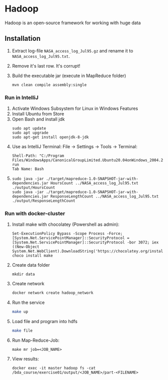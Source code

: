 # Hadoop
Hadoop is an open-source framework for working with huge data

## Installation

1. Extract log-file `NASA_access_log_Jul95.gz` and rename it to `NASA_access_log_Jul95.txt`.

1. Remove it's last row. It's corrupt!

1. Build the executable jar (execute in MapReduce folder)
   ```
   mvn clean compile assembly:single
   ```

### Run in IntelliJ

1. Activate Windows Subsystem for Linux in Windows Features
1. Install Ubuntu from Store
1. Open Bash and install jdk
   ```
   sudo apt update
   sudo apt upgrade
   sudo apt-get install openjdk-8-jdk
   ```
1. Use as IntelliJ Terminal: File -> Settings -> Tools -> Terminal:
   ```
   Shell-Path: "C:/Program Files/WindowsApps/CanonicalGroupLimited.Ubuntu20.04onWindows_2004.2020.424.0_x64__79rhkp1fndgsc/ubuntu2004.exe" run
   Tab Name: Bash
   ```
1.    
   ```
   sudo java -jar ./target/mapreduce-1.0-SNAPSHOT-jar-with-dependencies.jar HoursCount ../NASA_access_log_Jul95.txt ./output/HoursCount
   sudo java -jar ./target/mapreduce-1.0-SNAPSHOT-jar-with-dependencies.jar ResponseLengthCount ../NASA_access_log_Jul95.txt ./output/ResponseLengthCount
   ```

### Run with docker-cluster

1. Install make with chocolatey (Powershell as admin):
   ```
   Set-ExecutionPolicy Bypass -Scope Process -Force; [System.Net.ServicePointManager]::SecurityProtocol = [System.Net.ServicePointManager]::SecurityProtocol -bor 3072; iex ((New-Object System.Net.WebClient).DownloadString('https://chocolatey.org/install.ps1'))
   choco install make
   ```
   
1. Create data folder
   ```
   mkdir data
   ```

1. Create network
   ``` bash
   docker network create hadoop_network
   ```

1. Run the service
   ``` bash
   make up 
   ```

1. Load file and program into hdfs
   ``` bash
   make file
   ```

1. Run Map-Reduce-Job:
   ```
   make mr job=<JOB_NAME>
   ```

1. View results:
   ```
   docker exec -it master hadoop fs -cat /bda_course/exercise01/output/<JOB_NAME>/part-<FILENAME>
   ```
